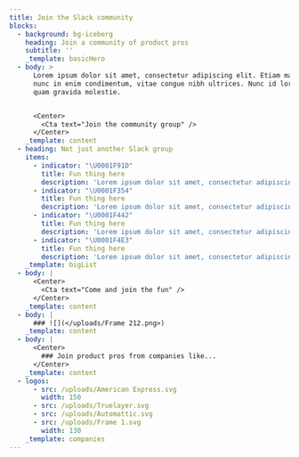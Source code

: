```yaml
---
title: Join the Slack community
blocks:
  - background: bg-iceberg
    heading: Join a community of product pros
    subtitle: ''
    _template: basicHero
  - body: >
      Lorem ipsum dolor sit amet, consectetur adipiscing elit. Etiam maximus
      nunc in enim condimentum, vitae congue nibh ultrices. Nunc id lorem in
      quam gravida molestie.


      <Center>
        <Cta text="Join the community group" />
      </Center>
    _template: content
  - heading: Not just another Slack group
    items:
      - indicator: "\U0001F91D"
        title: Fun thing here
        description: 'Lorem ipsum dolor sit amet, consectetur adipiscing elit.'
      - indicator: "\U0001F354"
        title: Fun thing here
        description: 'Lorem ipsum dolor sit amet, consectetur adipiscing elit.'
      - indicator: "\U0001F442"
        title: Fun thing here
        description: 'Lorem ipsum dolor sit amet, consectetur adipiscing elit.'
      - indicator: "\U0001F4E3"
        title: Fun thing here
        description: 'Lorem ipsum dolor sit amet, consectetur adipiscing elit.'
    _template: bigList
  - body: |
      <Center>
        <Cta text="Come and join the fun" />
      </Center>
    _template: content
  - body: |
      ### ![](</uploads/Frame 212.png>)
    _template: content
  - body: |
      <Center>
        ### Join product pros from companies like... 
      </Center>
    _template: content
  - logos:
      - src: /uploads/American Express.svg
        width: 150
      - src: /uploads/Truelayer.svg
      - src: /uploads/Automattic.svg
      - src: /uploads/Frame 1.svg
        width: 130
    _template: companies
---
```

